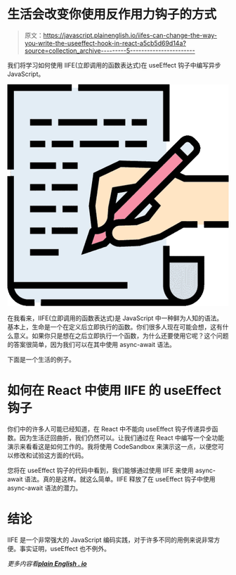 # 生活会改变你使用反作用力钩子的方式

> 原文：<https://javascript.plainenglish.io/iifes-can-change-the-way-you-write-the-useeffect-hook-in-react-a5cb5d69d14a?source=collection_archive---------5----------------------->

我们将学习如何使用 IIFE(立即调用的函数表达式)在 useEffect 钩子中编写异步 JavaScript。

![](img/f4f2172a95e3bd062a4a71e93edaa71d.png)

在我看来，IIFE(立即调用的函数表达式)是 JavaScript 中一种鲜为人知的语法。基本上，生命是一个在定义后立即执行的函数。你们很多人现在可能会想，这有什么意义。如果你只是想在之后立即执行一个函数，为什么还要使用它呢？这个问题的答案很简单，因为我们可以在其中使用 async-await 语法。

下面是一个生活的例子。

# 如何在 React 中使用 IIFE 的 useEffect 钩子

你们中的许多人可能已经知道，在 React 中不能向 useEffect 钩子传递异步函数。因为生活迂回曲折，我们仍然可以。让我们通过在 React 中编写一个全功能演示来看看这是如何工作的。我将使用 CodeSandbox 来演示这一点，以便您可以修改和试验这方面的代码。

您将在 useEffect 钩子的代码中看到，我们能够通过使用 IIFE 来使用 async-await 语法。真的是这样。就这么简单。IIFE 释放了在 useEffect 钩子中使用 async-await 语法的潜力。

# 结论

IIFE 是一个非常强大的 JavaScript 编码实践，对于许多不同的用例来说非常方便。事实证明，useEffect 也不例外。

*更多内容看*[***plain English . io***](https://plainenglish.io/)